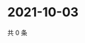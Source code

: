 # 2021-10-03

共 0 条

<!-- BEGIN WEIBO -->
<!-- 最后更新时间 Sun Oct 03 2021 05:00:30 GMT+0800 (China Standard Time) -->

<!-- END WEIBO -->
